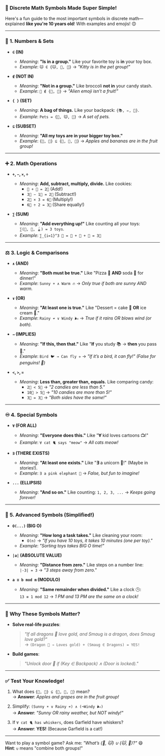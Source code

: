 ### 🌟 **Discrete Math Symbols Made Super Simple!**  
Here's a fun guide to the most important symbols in discrete math—explained **like you're 10 years old**! With examples and emojis! 😊

---

### 🔢 **1. Numbers & Sets**
- **`∈` (IN)**  
  - *Meaning*: **"Is in a group."** Like your favorite toy is **in** your toy box.  
  - *Example*: `🐱 ∈ {🐱, 🐶, 🦜}` → *"Kitty is in the pet group!"*  

- **`∉` (NOT IN)**  
  - *Meaning*: **"Not in a group."** Like broccoli **not in** your candy stash.  
  - *Example*: `👾 ∉ {🍎, 🍌}` → *"Alien emoji isn’t a fruit!"*  

- **`{ }` (SET)**  
  - *Meaning*: **A bag of things.** Like your backpack: `{📚, ✏️, 🍎}`.  
  - *Example*: `Pets = {🐶, 🐱, 🐠}` → *A set of pets.*  

- **`⊆` (SUBSET)**  
  - *Meaning*: **"All my toys are in your bigger toy box."**  
  - *Example*: `{🍎, 🍌} ⊆ {🍎, 🍌, 🍇}` → *Apples and bananas are in the fruit group!*  

---

### ➕ **2. Math Operations**
- **`+`, `−`, `×`, `÷`**  
  - *Meaning*: **Add, subtract, multiply, divide.** Like cookies:  
    - `🍪 + 🍪 = 2🍪` (Add!)  
    - `3🍪 − 1🍪 = 2🍪` (Subtract!)  
    - `2🍪 × 3 = 6🍪` (Multiply!)  
    - `6🍪 ÷ 2 = 3🍪` (Share equally!)  

- **`∑` (SUM)**  
  - *Meaning*: **"Add everything up!"** Like counting all your toys:  
    `∑(🚗, 🧸, 🪀) = 3 toys`.  
  - *Example*: `∑_{i=1}^3 🍎 = 🍎 + 🍎 + 🍎 = 3🍎`  

---

### ⚖️ **3. Logic & Comparisons**
- **`∧` (AND)**  
  - *Meaning*: **"Both must be true."** Like "Pizza 🍕 **AND** soda 🥤 for dinner!"  
  - *Example*: `Sunny ☀️ ∧ Warm 🔥` → *Only true if both are sunny AND warm.*  

- **`∨` (OR)**  
  - *Meaning*: **"At least one is true."** Like "Dessert = cake 🍰 **OR** ice cream 🍦."  
  - *Example*: `Rainy ☔️ ∨ Windy 🌬️` → *True if it rains OR blows wind (or both).*  

- **`→` (IMPLIES)**  
  - *Meaning*: **"If this, then that."** Like "**If** you study 📚 → **then** you pass 🎯."  
  - *Example*: `Bird 🐦 → Can fly ✈️` → *"If it’s a bird, it can fly!" (False for penguins! 🐧)*  

- **`<`, `>`, `=`**  
  - *Meaning*: **Less than, greater than, equals.** Like comparing candy:  
    - `2🍬 < 5🍬` → *"2 candies are less than 5."*  
    - `10🍬 > 5🍬` → *"10 candies are more than 5!"*  
    - `3🍬 = 3🍬` → *"Both sides have the same!"*  

---

### ♾️ **4. Special Symbols**
- **`∀` (FOR ALL)**  
  - *Meaning*: **"Everyone does this."** Like "**∀** kid loves cartoons 📺!"  
  - *Example*: `∀ cat 🐈 says "meow"` → *All cats meow!*  

- **`∃` (THERE EXISTS)**  
  - *Meaning*: **"At least one exists."** Like "**∃** a unicorn 🦄!" (Maybe in stories!).  
  - *Example*: `∃ a pink elephant 🐘` → *False, but fun to imagine!*  

- **`...` (ELLIPSIS)**  
  - *Meaning*: **"And so on."** Like counting: `1, 2, 3, ...` → *Keeps going forever!*  

---

### 🧩 **5. Advanced Symbols (Simplified!)**
- **`O(...)` (BIG O)**  
  - *Meaning*: **"How long a task takes."** Like cleaning your room:  
    - `O(n)` → *"If you have 10 toys, it takes 10 minutes (one per toy)."*  
  - *Example*: *"Sorting toys takes BIG O time!"*  

- **`|a|` (ABSOLUTE VALUE)**  
  - *Meaning*: **"Distance from zero."** Like steps on a number line:  
    `|-3| = 3` → *"3 steps away from zero."*  

- **`a ≡ b mod m` (MODULO)**  
  - *Meaning*: **"Same remainder when divided."** Like a clock 🕒:  
    `13 ≡ 1 mod 12` → *1 PM and 13 PM are the same on a clock!*  

---

### 🎯 **Why These Symbols Matter?**
- **Solve real-life puzzles**:  
  > *"If all dragons 🐉 love gold, and Smaug is a dragon, does Smaug love gold?"*  
  → `(Dragon 🐉 → Loves gold) + (Smaug ∈ Dragons) = YES!`  

- **Build games**:  
  > *"Unlock door 🔑 if (Key ∈ Backpack) ∧ (Door is locked)."*  

---

### ✅ **Test Your Knowledge!**
1. What does `{🍎, 🍇} ⊆ {🍎, 🍌, 🍇}` mean?  
   → **Answer**: *Apples and grapes are in the fruit group!*  

2. Simplify: `(Sunny ☀️ ∨ Rainy ☔️) ∧ (¬Windy 🌬️)`  
   → **Answer**: *"Sunny OR rainy weather, but NOT windy!"*  

3. If `∀ cat 🐈 has whiskers`, does Garfield have whiskers?  
   → **Answer**: **YES!** (Because Garfield is a cat!)  

---

Want to play a symbol game? Ask me: *"What’s {🐶, 🐱} ∪ {🐱, 🦜}?"* 😄  
**Hint**: `∪` means "combine both groups!"
